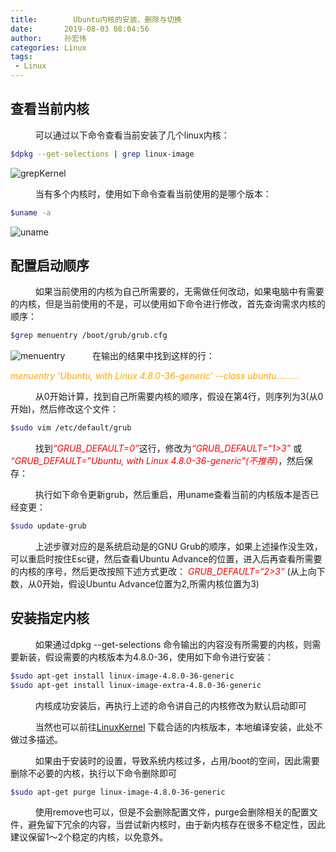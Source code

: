 ```yaml
---
title:        Ubuntu内核的安装、删除与切换
date:       2019-08-03 08:04:56
author:     孙宏伟
categories: Linux
tags:
 - Linux
---
```


## 查看当前内核
&ensp; &ensp;&ensp; &ensp; 可以通过以下命令查看当前安装了几个linux内核：
```bash
$dpkg --get-selections | grep linux-image
```
![grepKernel](grepKernel.png) 

&ensp; &ensp;&ensp; &ensp; 当有多个内核时，使用如下命令查看当前使用的是哪个版本：
```bash
$uname -a
```
![uname](uname.png) 

## 配置启动顺序
&ensp; &ensp;&ensp; &ensp; 如果当前使用的内核为自己所需要的，无需做任何改动，如果电脑中有需要的内核，但是当前使用的不是，可以使用如下命令进行修改，首先查询需求内核的顺序：
```bash
$grep menuentry /boot/grub/grub.cfg 
```
![menuentry](menuentry.png) 
&ensp; &ensp;&ensp; &ensp; 在输出的结果中找到这样的行：

<em style="color:orange">menuentry 'Ubuntu, with Linux 4.8.0-36-generic' --class ubuntu.........</em>


&ensp; &ensp;&ensp; &ensp; 从0开始计算，找到自己所需要内核的顺序，假设在第4行，则序列为3(从0开始)，然后修改这个文件：
```bash
$sudo vim /etc/default/grub 
```
&ensp; &ensp;&ensp; &ensp; 找到<em style="color:red">“GRUB_DEFAULT=0”</em>这行，修改为<em style="color:red">“GRUB_DEFAULT=“1>3”</em>
或 <em style="color:red"> “GRUB_DEFAULT=”Ubuntu, with Linux 4.8.0-36-generic”(不推荐)</em>，然后保存：


&ensp; &ensp;&ensp; &ensp; 执行如下命令更新grub，然后重启，用uname查看当前的内核版本是否已经变更：
```bash
$sudo update-grub
```
&ensp; &ensp;&ensp; &ensp; 上述步骤对应的是系统启动是的GNU Grub的顺序，如果上述操作没生效，可以重启时按住Esc键，然后查看Ubuntu Advance的位置，进入后再查看所需要的内核的序号，然后更改按照下述方式更改：
<em style="color:red">GRUB_DEFAULT=“2>3”</em>
(从上向下数，从0开始，假设Ubuntu Advance位置为2,所需内核位置为3)

## 安装指定内核
&ensp; &ensp;&ensp; &ensp; 如果通过dpkg --get-selections 命令输出的内容没有所需要的内核，则需要新装，假设需要的内核版本为4.8.0-36，使用如下命令进行安装：
```bash
$sudo apt-get install linux-image-4.8.0-36-generic 
$sudo apt-get install linux-image-extra-4.8.0-36-generic
```
&ensp; &ensp;&ensp; &ensp; 内核成功安装后，再执行上述的命令讲自己的内核修改为默认启动即可

&ensp; &ensp;&ensp; &ensp; 当然也可以前往[LinuxKernel](https://mirrors.edge.kernel.org/pub/linux/kernel/) 下载合适的内核版本，本地编译安装，此处不做过多描述。

&ensp; &ensp;&ensp; &ensp; 如果由于安装时的设置，导致系统内核过多，占用/boot的空间，因此需要删除不必要的内核，执行以下命令删除即可    
```bash
$sudo apt-get purge linux-image-4.8.0-36-generic 
```
&ensp; &ensp;&ensp; &ensp; 使用remove也可以，但是不会删除配置文件，purge会删除相关的配置文件，避免留下冗余的内容，当尝试新内核时，由于新内核存在很多不稳定性，因此建议保留1～2个稳定的内核，以免意外。